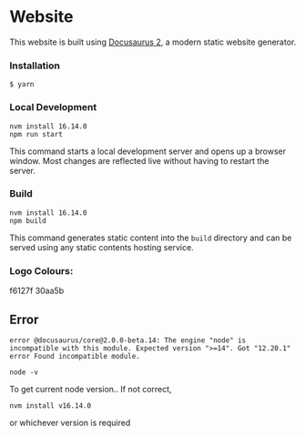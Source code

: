 # Website

This website is built using [Docusaurus 2](https://docusaurus.io/), a modern static website generator.

### Installation

```
$ yarn
```

### Local Development

```
nvm install 16.14.0
npm run start
```

This command starts a local development server and opens up a browser window. Most changes are reflected live without having to restart the server.

### Build

```
nvm install 16.14.0
npm build
```

This command generates static content into the `build` directory and can be served using any static contents hosting service.


### Logo Colours:

f6127f
30aa5b

## Error

```
error @docusaurus/core@2.0.0-beta.14: The engine "node" is incompatible with this module. Expected version ">=14". Got "12.20.1"
error Found incompatible module.

```

```
node -v 

```

To get current node version..  If not correct,

```
nvm install v16.14.0
```

or whichever version is required